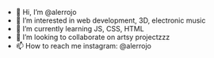 - 👋 Hi, I’m @alerrojo
- 👀 I’m interested in web development, 3D, electronic music
- 🌱 I’m currently learning JS, CSS, HTML
- 💞️ I’m looking to collaborate on artsy projectzzz
- 📫 How to reach me instagram: @alerrojo

<!---
alerrojo/alerrojo is a ✨ special ✨ repository because its `README.md` (this file) appears on your GitHub profile.
You can click the Preview link to take a look at your changes.
--->
